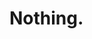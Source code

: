 # Nothing.

































































































ㅤ
